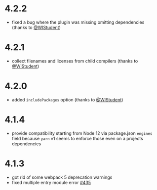# 4.2.2

- fixed a bug where the plugin was missing omitting dependencies (thanks to [@WIStudent](https://github.com/WIStudent))

# 4.2.1

- collect filenames and licenses from child compilers (thanks to [@WIStudent](https://github.com/WIStudent))

# 4.2.0

- added `includePackages` option (thanks to [@WIStudent](https://github.com/WIStudent))

# 4.1.4

- provide compatibility starting from Node 12 via package.json `engines` field
  because `yarn` v1 seems to enforce those even on a projects dependencies

# 4.1.3

- got rid of some webpack 5 deprecation warnings
- fixed multiple entry module error [#435](https://github.com/codepunkt/webpack-license-plugin/issues/435)

